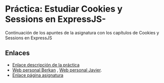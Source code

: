 # **Práctica: Estudiar Cookies y Sessions en ExpressJS-**

Continuación de los apuntes de la asignatura con los capítulos de Cookies y Sessions en ExpressJS

## Enlaces

*  [Enlace descripción de la práctica](https://casianorodriguezleon.gitbooks.io/ull-esit-1617/content/practicas/practicaoop.html)
* [Web personal Berkan](https://berkanrhdz.github.io) , [Web personal Javier](https://javiergonher.github.io/).
* [Enlace página asignatura](https://campusvirtual.ull.es/1617/course/view.php?id=1136)

